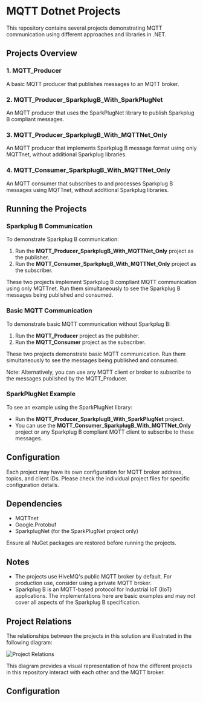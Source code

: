# MQTT Dotnet Projects

This repository contains several projects demonstrating MQTT communication using different approaches and libraries in .NET.

## Projects Overview

### 1. MQTT_Producer

A basic MQTT producer that publishes messages to an MQTT broker.

### 2. MQTT_Producer_SparkplugB_With_SparkPlugNet

An MQTT producer that uses the SparkPlugNet library to publish Sparkplug B compliant messages.

### 3. MQTT_Producer_SparkplugB_With_MQTTNet_Only

An MQTT producer that implements Sparkplug B message format using only MQTTnet, without additional Sparkplug libraries.

### 4. MQTT_Consumer_SparkplugB_With_MQTTNet_Only

An MQTT consumer that subscribes to and processes Sparkplug B messages using MQTTnet, without additional Sparkplug libraries.

## Running the Projects

### Sparkplug B Communication

To demonstrate Sparkplug B communication:

1. Run the **MQTT_Producer_SparkplugB_With_MQTTNet_Only** project as the publisher.
2. Run the **MQTT_Consumer_SparkplugB_With_MQTTNet_Only** project as the subscriber.

These two projects implement Sparkplug B compliant MQTT communication using only MQTTnet. Run them simultaneously to see the Sparkplug B messages being published and consumed.

### Basic MQTT Communication

To demonstrate basic MQTT communication without Sparkplug B:

1. Run the **MQTT_Producer** project as the publisher.
2. Run the **MQTT_Consumer** project as the subscriber.

These two projects demonstrate basic MQTT communication. Run them simultaneously to see the messages being published and consumed.

Note: Alternatively, you can use any MQTT client or broker to subscribe to the messages published by the MQTT_Producer.
### SparkPlugNet Example

To see an example using the SparkPlugNet library:

- Run the **MQTT_Producer_SparkplugB_With_SparkPlugNet** project.
- You can use the **MQTT_Consumer_SparkplugB_With_MQTTNet_Only** project or any Sparkplug B compliant MQTT client to subscribe to these messages.

## Configuration

Each project may have its own configuration for MQTT broker address, topics, and client IDs. Please check the individual project files for specific configuration details.

## Dependencies

- MQTTnet
- Google.Protobuf
- SparkplugNet (for the SparkPlugNet project only)

Ensure all NuGet packages are restored before running the projects.

## Notes

- The projects use HiveMQ's public MQTT broker by default. For production use, consider using a private MQTT broker.
- Sparkplug B is an MQTT-based protocol for Industrial IoT (IIoT) applications. The implementations here are basic examples and may not cover all aspects of the Sparkplug B specification.

## Project Relations

The relationships between the projects in this solution are illustrated in the following diagram:

![Project Relations](http://www.plantuml.com/plantuml/proxy?src=https://raw.githubusercontent.com/LegacyOfKain/MQTT_Dotnet/master/Relations.iuml)

This diagram provides a visual representation of how the different projects in this repository interact with each other and the MQTT broker.

## Configuration